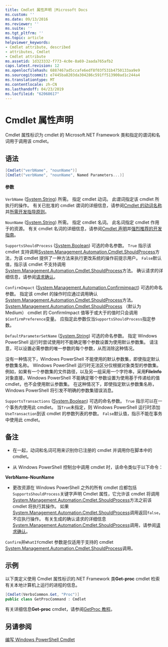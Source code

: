 ```yaml
---
title: Cmdlet 属性声明 |Microsoft Docs
ms.custom: ''
ms.date: 09/13/2016
ms.reviewer: ''
ms.suite: ''
ms.tgt_pltfrm: ''
ms.topic: article
helpviewer_keywords:
- Cmdlet attribute, described
- attributes, Cmdlet
- Cmdlet attribute
ms.assetid: 1d323332-f773-4c0e-8a69-2aada765afb2
caps.latest.revision: 12
ms.openlocfilehash: 6887467ad5ccafe6edf8f03f531b4750133aa9e9
ms.sourcegitcommit: e7445ba8203da304286c591ff513900ad1c244a4
ms.translationtype: MT
ms.contentlocale: zh-CN
ms.lasthandoff: 04/23/2019
ms.locfileid: "62068617"
---
```

# <a name="cmdlet-attribute-declaration"></a>Cmdlet 属性声明

Cmdlet 属性标识为 cmdlet 的 Microsoft.NET Framework 类和指定的谓词和名词用于调用该 cmdlet。

## <a name="syntax"></a>语法

```csharp
[Cmdlet("verbName", "nounName")]
[Cmdlet("verbName", "nounName", Named Parameters...)]
```

#### <a name="parameters"></a>参数

`VerbName` ([System.String](/dotnet/api/System.String)) 所需。 指定 cmdlet 动词。 此谓词指定该 cmdlet 所执行的操作。 有关已批准的 cmdlet 谓词的详细信息，请参阅[Cmdlet 的动词名称](./approved-verbs-for-windows-powershell-commands.md)并[所需开发指导原则](./required-development-guidelines.md)。

`NounName` ([System.String](/dotnet/api/System.String)) 所需。 指定 cmdlet 名词。 此名词指定 cmdlet 作用于的资源。 有关 cmdlet 名词的详细信息，请参阅[Cmdlet 声明](./cmdlet-class-declaration.md)并[强烈推荐的开发指南](./strongly-encouraged-development-guidelines.md)。

`SupportsShouldProcess` ([System.Boolean](/dotnet/api/System.Boolean)) 可选的命名参数。 `True` 指示该 cmdlet 支持调用[System.Management.Automation.Cmdlet.ShouldProcess](/dotnet/api/System.Management.Automation.Cmdlet.ShouldProcess)方法，为该 cmdlet 提供了一种方法来执行更改系统的操作前提示用户。 `False`默认值，指示该 cmdlet 不支持调用[System.Management.Automation.Cmdlet.ShouldProcess](/dotnet/api/System.Management.Automation.Cmdlet.ShouldProcess)方法。 确认请求的详细信息，请参阅[请求确认](./requesting-confirmation-from-cmdlets.md)。

`ConfirmImpact` ([System.Management.Automation.Confirmimpact](/dotnet/api/System.Management.Automation.ConfirmImpact)) 可选的命名参数。 指定该 cmdlet 的操作时应通过调用确认[System.Management.Automation.Cmdlet.ShouldProcess](/dotnet/api/System.Management.Automation.Cmdlet.ShouldProcess)方法。 [System.Management.Automation.Cmdlet.ShouldProcess](/dotnet/api/System.Management.Automation.Cmdlet.ShouldProcess) （默认为 Medium） cmdlet 的 ConfirmImpact 值等于或大于的值时只会调用`$ConfirmPreference`变量。 应指定此参数仅当`SupportsShouldProcess`指定参数。

`DefaultParameterSetName` ([System.String](/dotnet/api/System.String)) 可选的命名参数。 指定 Windows PowerShell 运行时尝试使用时不能确定哪个参数设置为使用默认参数集。 请注意，可以设置必需参数的唯一参数的每个参数，从而消除这种情况。

没有一种情况下，Windows PowerShell 不能使用的默认参数集，即使指定默认参数集名称。 Windows PowerShell 运行时无法区分仅根据对象类型的参数集。 例如，如果有一个参数集的文件路径，以及另一组采用一个字符串，采用**FileInfo**对象直接，Windows PowerShell 不能确定哪个参数设置为使用基于传递给的值cmdlet，也不会使用默认参数集。 在这种情况下，即使指定默认参数集名称，Windows PowerShell 将引发不明确的参数集错误消息。

`SupportsTransactions` ([System.Boolean](/dotnet/api/System.Boolean)) 可选的命名参数。 `True` 指示可以在一个事务内使用此 cmdlet。 当`True`未指定，则 Windows PowerShell 运行时添加`UseTransaction`到该 cmdlet 的参数列表的参数。 `False`默认值，指示不能在事务中使用此 cmdlet。

## <a name="remarks"></a>备注

- 在一起，动词和名词可用来识别你已注册的 cmdlet 并调用你在脚本中的 cmdlet。

- 从 Windows PowerShell 控制台中调用 cmdlet 时，该命令类似于以下命令：

**VerbName-NounName**

- 更改资源在 Windows PowerShell 之外的所有 cmdlet 应都包括`SupportsShouldProcess`关键字声明 Cmdlet 属性，它允许该 cmdlet 将调用[System.Management.Automation.Cmdlet.ShouldProcess](/dotnet/api/System.Management.Automation.Cmdlet.ShouldProcess)方法之前该 cmdlet 将执行其操作。 如果[System.Management.Automation.Cmdlet.ShouldProcess](/dotnet/api/System.Management.Automation.Cmdlet.ShouldProcess)调用返回`false`，不应执行操作。 有关生成的确认请求的详细信息[System.Management.Automation.Cmdlet.ShouldProcess](/dotnet/api/System.Management.Automation.Cmdlet.ShouldProcess)调用，请参阅[请求确认](./requesting-confirmation-from-cmdlets.md)。

`Confirm`并`WhatIf`cmdlet 参数是仅适用于支持的 cmdlet [System.Management.Automation.Cmdlet.ShouldProcess](/dotnet/api/System.Management.Automation.Cmdlet.ShouldProcess)调用。

## <a name="example"></a>示例

以下类定义使用 Cmdlet 属性标识的.NET Framework 类**Get-proc** cmdlet 检索有关本地计算机上运行的进程的信息。

```csharp
[Cmdlet(VerbsCommon.Get, "Proc")]
public class GetProcCommand : Cmdlet
```

有关详细信息**Get-proc** cmdlet，请参阅[GetProc 教程](./getproc-tutorial.md)。

## <a name="see-also"></a>另请参阅

[编写 Windows PowerShell Cmdlet](./writing-a-windows-powershell-cmdlet.md)
